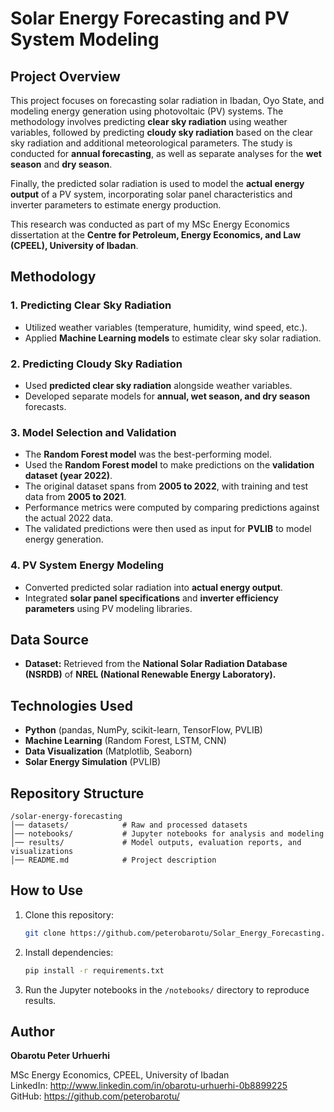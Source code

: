# Solar Energy Forecasting and PV System Modeling

## Project Overview
This project focuses on forecasting solar radiation in Ibadan, Oyo State, and modeling energy generation using photovoltaic (PV) systems. The methodology involves predicting **clear sky radiation** using weather variables, followed by predicting **cloudy sky radiation** based on the clear sky radiation and additional meteorological parameters. The study is conducted for **annual forecasting**, as well as separate analyses for the **wet season** and **dry season**.

Finally, the predicted solar radiation is used to model the **actual energy output** of a PV system, incorporating solar panel characteristics and inverter parameters to estimate energy production.

This research was conducted as part of my MSc Energy Economics dissertation at the **Centre for Petroleum, Energy Economics, and Law (CPEEL), University of Ibadan**.

## Methodology
### 1. Predicting Clear Sky Radiation
- Utilized weather variables (temperature, humidity, wind speed, etc.).
- Applied **Machine Learning models** to estimate clear sky solar radiation.

### 2. Predicting Cloudy Sky Radiation
- Used **predicted clear sky radiation** alongside weather variables.
- Developed separate models for **annual, wet season, and dry season** forecasts.

### 3. Model Selection and Validation
- The **Random Forest model** was the best-performing model.
- Used the **Random Forest model** to make predictions on the **validation dataset (year 2022)**.
- The original dataset spans from **2005 to 2022**, with training and test data from **2005 to 2021**.
- Performance metrics were computed by comparing predictions against the actual 2022 data.
- The validated predictions were then used as input for **PVLIB** to model energy generation.

### 4. PV System Energy Modeling
- Converted predicted solar radiation into **actual energy output**.
- Integrated **solar panel specifications** and **inverter efficiency parameters** using PV modeling libraries.

## Data Source
- **Dataset:** Retrieved from the **National Solar Radiation Database (NSRDB)** of **NREL (National Renewable Energy Laboratory).**

## Technologies Used
- **Python** (pandas, NumPy, scikit-learn, TensorFlow, PVLIB)
- **Machine Learning** (Random Forest, LSTM, CNN)
- **Data Visualization** (Matplotlib, Seaborn)
- **Solar Energy Simulation** (PVLIB)

## Repository Structure
```
/solar-energy-forecasting
│── datasets/            # Raw and processed datasets
│── notebooks/           # Jupyter notebooks for analysis and modeling
│── results/             # Model outputs, evaluation reports, and visualizations
│── README.md            # Project description
```

## How to Use
1. Clone this repository:
   ```sh
   git clone https://github.com/peterobarotu/Solar_Energy_Forecasting.git
   ```
2. Install dependencies:
   ```sh
   pip install -r requirements.txt
   ```
3. Run the Jupyter notebooks in the `/notebooks/` directory to reproduce results.

## Author
**Obarotu Peter Urhuerhi**

MSc Energy Economics, CPEEL, University of Ibadan  
LinkedIn:  http://www.linkedin.com/in/obarotu-urhuerhi-0b8899225  
GitHub: https://github.com/peterobarotu/



